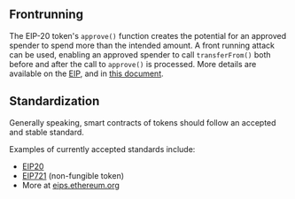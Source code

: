 ## Frontrunning

The EIP-20 token's `approve()` function creates the potential for an approved spender to spend more
than the intended amount. A
front running attack can be
used, enabling an approved spender to call `transferFrom()` both before and after the call to
`approve()` is processed. More details are available on the
[EIP](https://github.com/ethereum/EIPs/blob/master/EIPS/eip-20.md#approve), and in
[this document](https://docs.google.com/document/d/1YLPtQxZu1UAvO9cZ1O2RPXBbT0mooh4DYKjA_jp-RLM/edit).

## Standardization
Generally speaking, smart contracts of tokens should follow an accepted and stable standard.

Examples of currently accepted standards include:

- [EIP20](https://github.com/ethereum/EIPs/blob/master/EIPS/eip-20.md)
- [EIP721](https://github.com/ethereum/EIPs/blob/master/EIPS/eip-721.md) (non-fungible token)
- More at [eips.ethereum.org](https://eips.ethereum.org/erc#final)
